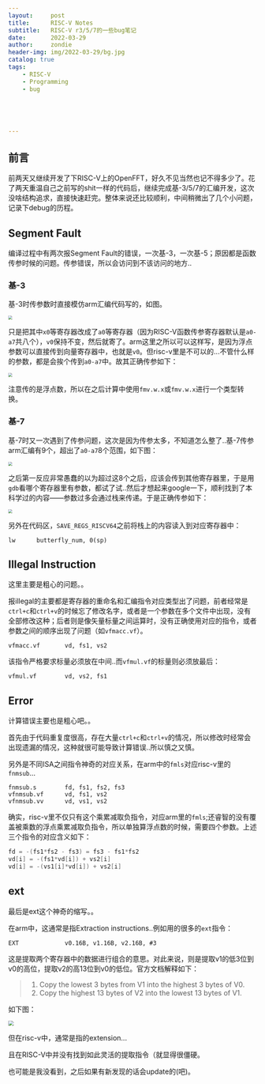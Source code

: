 ```yaml
---
layout:     post
title:      RISC-V Notes
subtitle:   RISC-V r3/5/7的一些bug笔记
date:       2022-03-29
author:     zondie
header-img: img/2022-03-29/bg.jpg
catalog: true
tags:
    - RISC-V
    - Programming
    - bug





---
```


<script type="text/x-mathjax-config">   MathJax.Hub.Config({     tex2jax: {       inlineMath: [ ['$','$'], ["\\(","\\)"] ],       processEscapes: true     }   }); </script>

<script src="https://cdn.mathjax.org/mathjax/latest/MathJax.js?config=TeX-AMS-MML_HTMLorMML" type="text/javascript"></script>

## 前言

前两天又继续开发了下RISC-V上的OpenFFT，好久不见当然也记不得多少了。花了两天重温自己之前写的shit一样的代码后，继续完成基-3/5/7的汇编开发，这次没啥结构追求，直接快速赶完。整体来说还比较顺利，中间稍微出了几个小问题，记录下debug的历程。

## Segment Fault

编译过程中有两次报Segment Fault的错误，一次基-3，一次基-5；原因都是函数传参时候的问题。传参错误，所以会访问到不该访问的地方..

### 基-3

基-3时传参数时直接模仿arm汇编代码写的，如图。

<img src="https://zondie17.github.io/img/2022-03-29/r3-arm.png" style="zoom:50%;" />

只是把其中`x0`等寄存器改成了`a0`等寄存器（因为RISC-V函数传参寄存器默认是`a0-a7`共八个），`v0`保持不变，然后就寄了。arm这里之所以可以这样写，是因为浮点参数可以直接传到向量寄存器中，也就是`v0`。但risc-v里是不可以的...不管什么样的参数，都是会挨个传到`a0-a7`中。故其正确传参如下：

<img src="https://zondie17.github.io/img/2022-03-29/r3-risc-v.png" style="zoom:50%;" />

注意传的是浮点数，所以在之后计算中使用`fmv.w.x`或`fmv.w.x`进行一个类型转换。

### 基-7

基-7时又一次遇到了传参问题，这次是因为传参太多，不知道怎么整了..基-7传参arm汇编有9个，超出了`a0-a7`8个范围，如下图：

<img src="https://zondie17.github.io/img/2022-03-29/r7-arm.png" style="zoom:50%;" />

之后第一反应非常愚蠢的以为超过这8个之后，应该会传到其他寄存器里，于是用`gdb`看哪个寄存器里有参数，都试了试..然后才想起来google一下，顺利找到了本科学过的内容——参数过多会通过栈来传递。于是正确传参如下：

<img src="https://zondie17.github.io/img/2022-03-29/r7-risc-v.png" style="zoom:50%;" />

另外在代码区，`SAVE_REGS_RISCV64`之前将栈上的内容读入到对应寄存器中：

```assembly
lw      butterfly_num, 0(sp)
```

## Illegal Instruction

这里主要是粗心的问题。。

报illegal的主要都是寄存器的重命名和汇编指令对应类型出了问题，前者经常是`ctrl+c`和`ctrl+v`的时候忘了修改名字，或者是一个参数在多个文件中出现，没有全部修改这种；后者则是像矢量标量之间运算时，没有正确使用对应的指令，或者参数之间的顺序出现了问题（如`vfmacc.vf`）。

```assembly
vfmacc.vf		vd, fs1, vs2
```

该指令严格要求标量必须放在中间..而`vfmul.vf`的标量则必须放最后：

```assembly
vfmul.vf		vd, vs2, fs1
```

## Error

计算错误主要也是粗心吧。。

首先由于代码重复度很高，存在大量`ctrl+c`和`ctrl+v`的情况，所以修改时经常会出现遗漏的情况，这种就很可能导致计算错误..所以慎之又慎。

另外是不同ISA之间指令神奇的对应关系，在arm中的`fmls`对应risc-v里的`fnmsub`...

```assembly
fnmsub.s		fd, fs1, fs2, fs3
vfnmsub.vf		vd, fs1, vs2
vfnmsub.vv		vd, vs1, vs2
```

确实，risc-v里不仅只有这个乘累减取负指令，对应arm里的`fmls`;还睿智的没有覆盖被乘数的浮点乘累减取负指令，所以单独算浮点数的时候，需要四个参数。上述三个指令的对应含义如下：

```c
fd = -(fs1*fs2 - fs3) = fs3 - fs1*fs2
vd[i] = -(fs1*vd[i]) + vs2[i]
vd[i] = -(vs1[i]*vd[i]) + vs2[i]
```

## ext

最后是ext这个神奇的缩写。。

在arm中，这通常是指Extraction instructions..例如用的很多的`ext`指令：

```assembly
EXT 			v0.16B, v1.16B, v2.16B, #3
```

这是提取两个寄存器中的数据进行组合的意思。对此来说，则是提取v1的低3位到v0的高位，提取v2的高13位到v0的低位。官方文档解释如下：

> 1. Copy the lowest 3 bytes from V1 into the highest 3 bytes of V0.
> 2. Copy the highest 13 bytes of V2 into the lowest 13 bytes of V1.

如下图：

<img src="https://zondie17.github.io/img/2022-03-29/reorder_ext1.png" style="zoom:67%;" />

但在risc-v中，通常是指的extension...

且在RISC-V中并没有找到如此灵活的提取指令（就显得很僵硬。

也可能是我没看到，之后如果有新发现的话会update的(吧)。